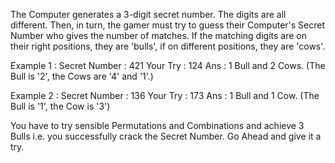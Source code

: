 The Computer generates a 3-digit secret number. The digits are all different. Then, in turn, the gamer must try to guess their Computer's Secret Number who gives the number of matches. If the matching digits are on their right positions, they are 'bulls', if on different positions, they are 'cows'.
 
Example 1 :
Secret Number : 421
Your Try : 124
Ans : 1 Bull and 2 Cows. (The Bull is '2', the Cows are '4' and '1'.)
 
Example 2 :
Secret Number : 136
Your Try : 173
Ans : 1 Bull and 1 Cow. (The Bull is '1', the Cow is '3')
 
You have to try sensible Permutations and Combinations and achieve 3 Bulls i.e. you successfully crack the Secret Number.
Go Ahead and give it a try.